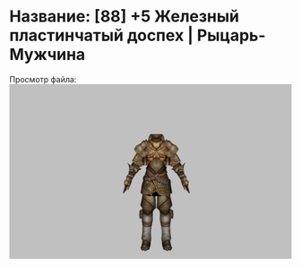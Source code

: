 # Название: [88] +5 Железный пластинчатый доспех | Рыцарь-Мужчина

Просмотр файла:
![p000004.png](p000004.png)